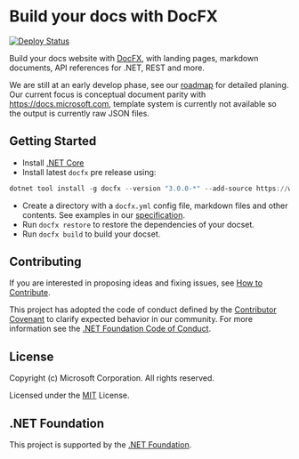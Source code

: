 # Build your docs with DocFX

[![Deploy Status](https://ceapex.visualstudio.com/Engineering/_apis/build/status/Docs.Build/docfx-pipeline)](https://ceapex.visualstudio.com/Engineering/_build/latest?definitionId=1429)

Build your docs website with [DocFX](https://github.com/dotnet/docfx), with landing pages, markdown documents, API references for .NET, REST and more.

We are still at an early develop phase, see our [roadmap](https://github.com/dotnet/docfx/projects/1) for detailed planing.
Our current focus is conceptual document parity with https://docs.microsoft.com, template system is currently not available so the output is currently raw JSON files.

## Getting Started

- Install [.NET Core](https://www.microsoft.com/net/download)
- Install latest `docfx` pre release using:
```powershell
dotnet tool install -g docfx --version "3.0.0-*" --add-source https://www.myget.org/F/docfx-v3/api/v2
```
- Create a directory with a `docfx.yml` config file, markdown files and other contents. See examples in our [specification](https://github.com/dotnet/docfx/tree/v3/docs/specs).
- Run `docfx restore` to restore the dependencies of your docset.
- Run `docfx build` to build your docset.

## Contributing

If you are interested in proposing ideas and fixing issues, see [How to Contribute](.github/CONTRIBUTING.md).

This project has adopted the code of conduct defined by the [Contributor Covenant](http://contributor-covenant.org/) to clarify expected behavior in our community.
For more information see the [.NET Foundation Code of Conduct](http://www.dotnetfoundation.org/code-of-conduct).

## License

Copyright (c) Microsoft Corporation. All rights reserved.

Licensed under the [MIT](https://github.com/dotnet/docfx/blob/v3/LICENSE.txt) License.

## .NET Foundation

This project is supported by the [.NET Foundation](http://www.dotnetfoundation.org).
